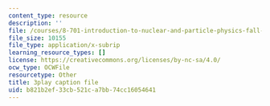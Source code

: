 ```yaml
---
content_type: resource
description: ''
file: /courses/8-701-introduction-to-nuclear-and-particle-physics-fall-2020/b821b2ef33cb521ca7bb74cc16054641_3GHk5vlb26o.vtt
file_size: 10155
file_type: application/x-subrip
learning_resource_types: []
license: https://creativecommons.org/licenses/by-nc-sa/4.0/
ocw_type: OCWFile
resourcetype: Other
title: 3play caption file
uid: b821b2ef-33cb-521c-a7bb-74cc16054641
---
```

